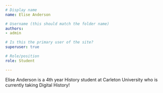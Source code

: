 ```yaml
---
# Display name
name: Elise Anderson

# Username (this should match the folder name)
authors:
- admin

# Is this the primary user of the site?
superuser: true

# Role/position
role: Student

---
```


Elise Anderson is a 4th year History student at Carleton University who is currently taking Digital History!
